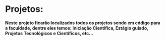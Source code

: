 # Projetos:

**Neste projeto ficarão localizados todos os projetos sendo em código para a faculdade, dentre eles temos: Iniciação Científica, Estágio guiado, Projetos Tecnológicos e Científicos, etc...**
